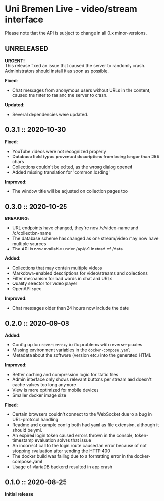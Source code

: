 # Uni Bremen Live - video/stream interface

Please note that the API is subject to change in all 0.x minor-versions. 

## UNRELEASED
**URGENT!**  
This release fixed an issue that caused the server to randomly crash. Administrators should install it as soon as possible. 

**Fixed**:
 - Chat messages from anonymous users without URLs in the content, caused the filter to fail and the server to crash.
 
**Updated**:
 - Several dependencies were updated.

## 0.3.1 :: 2020-10-30
**Fixed**:
 - YouTube videos were not recognized properly
 - Database field types prevented descriptions from being longer than 255 chars
 - Collections couldn't be edited, as the wrong dialog opened
 - Added missing translation for 'common.loading'
 
**Improved**:
 - The window title will be adjusted on collection pages too

## 0.3.0 :: 2020-10-25
**BREAKING**:
 - URL endpoints have changed, they're now /v/video-name and /c/collection-name
 - The database scheme has changed as one stream/video may now have multiple sources
 - The API is now available under /api/v1 instead of /data
 
**Added**:
 - Collections that may contain multiple videos
 - Markdown-enabled descriptions for video/streams and collections
 - Filter mechanism for bad words in chat and URLs
 - Quality selector for video player
 - OpenAPI spec
 
**Improved**:
 - Chat messages older than 24 hours now include the date

## 0.2.0 :: 2020-09-08
**Added**:
 - Config option `reverseProxy` to fix problems with reverse-proxies
 - Missing environment variables in the `docker-compose.yaml`
 - Metadata about the software (version etc.) into the generated HTML

**Improved**:
 - Better caching and compression logic for static files
 - Admin interface only shows relevant buttons per stream and doesn't cache values too long anymore
 - View is more optimized for mobile devices
 - Smaller docker image size

**Fixed**:
 - Certain browsers couldn't connect to the WebSocket due to a bug in URL-protocol handling
 - Readme and example config both had yaml as file extension, although it should be yml.
 - An expired login token caused errors thrown in the console, token-timestamp evaluation solves that issue
 - An incorrect call to the login route caused an error because of not stopping evaluation after sending the HTTP 400
 - The docker build was failing due to a formatting error in the docker-compose.yaml
 - Usage of MariaDB backend resulted in app crash 

## 0.1.0 :: 2020-08-25
**Initial release**

